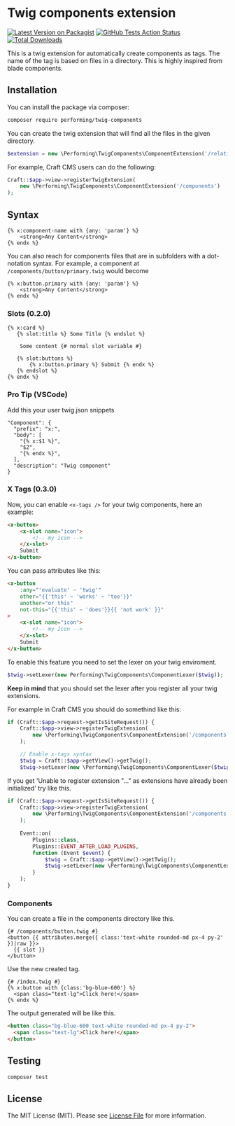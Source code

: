 # Twig components extension

[![Latest Version on Packagist](https://img.shields.io/packagist/v/performing/twig-components.svg?style=flat-square)](https://packagist.org/packages/performing/twig-components)
[![GitHub Tests Action Status](https://img.shields.io/github/workflow/status/giorgiopogliani/twig-components/Tests)](https://github.com/giorgiopogliani/twig-components/actions?query=workflow%3ATests+branch%3Amaster)
[![Total Downloads](https://img.shields.io/packagist/dt/performing/twig-components.svg?style=flat-square)](https://packagist.org/packages/performing/twig-components)

This is a twig extension for automatically create components as tags. The name of the tag is based on files in a directory. This is highly inspired from blade components.  

## Installation

You can install the package via composer:

```bash
composer require performing/twig-components
```

You can create the twig extension that will find all the files in the given directory.
```php
$extension = new \Performing\TwigComponents\ComponentExtension('/relative/twig/components/directory');
```

For example, Craft CMS users can do the following:
```php
Craft::$app->view->registerTwigExtension(
    new \Performing\TwigComponents\ComponentExtension('/components')
);
```

## Syntax
```twig
{% x:component-name with {any: 'param'} %}
    <strong>Any Content</strong>
{% endx %}
```

You can also reach for components files that are in subfolders with a dot-notation syntax. For example, a component at `/components/button/primary.twig` would become
```twig
{% x:button.primary with {any: 'param'} %}
    <strong>Any Content</strong>
{% endx %}
```

### Slots (0.2.0)
```twig
{% x:card %}
   {% slot:title %} Some Title {% endslot %}
    
    Some content {# normal slot variable #}
   
   {% slot:buttons %}  
       {% x:button.primary %} Submit {% endx %}
   {% endslot %}
{% endx %}
```

### Pro Tip (VSCode)
Add this your user twig.json snippets 
```
"Component": {
  "prefix": "x:",
  "body": [
    "{% x:$1 %}",
    "$2",
    "{% endx %}",
  ],
  "description": "Twig component"
}
```

### X Tags (0.3.0)
Now, you can enable `<x-tags />` for your twig components, here an example: 
```html
<x-button>
    <x-slot name="icon">
        <!-- my icon -->
    </x-slot>
    Submit
</x-button>
```

You can pass attributes like this:
```html
<x-button 
    :any="'evaluate' ~ 'twig'"
    other="{{'this' ~ 'works' ~ 'too'}}" 
    another="or this"
    not-this="{{'this' ~ 'does'}}{{ 'not work' }}"
>
    <x-slot name="icon">
        <!-- my icon -->
    </x-slot>
    Submit
</x-button>
```

To enable this feature you need to set the lexer on your twig enviroment. 
```php
$twig->setLexer(new Performing\TwigComponents\ComponentLexer($twig));
```

**Keep in mind** that you should set the lexer after you register all your twig extensions.

For example in Craft CMS you should do somethind like this: 
```php
if (Craft::$app->request->getIsSiteRequest()) {
    Craft::$app->view->registerTwigExtension(
        new \Performing\TwigComponents\ComponentExtension('/components')
    );

    // Enable x-tags syntax
    $twig = Craft::$app->getView()->getTwig();
    $twig->setLexer(new \Performing\TwigComponents\ComponentLexer($twig));
```
If you get 'Unable to register extension "..." as extensions have already been initialized' try like this.
```php
if (Craft::$app->request->getIsSiteRequest()) {
    Craft::$app->view->registerTwigExtension(
        new \Performing\TwigComponents\ComponentExtension('/components')
    );
        
    Event::on(
        Plugins::class,
        Plugins::EVENT_AFTER_LOAD_PLUGINS,
        function (Event $event) {
            $twig = Craft::$app->getView()->getTwig();
            $twig->setLexer(new \Performing\TwigComponents\ComponentLexer($twig));
        }
    );
}
```

### Components
You can create a file in the components directory like this.
```twig
{# /components/button.twig #}
<button {{ attributes.merge({ class:'text-white rounded-md px-4 py-2' })|raw }}>
  {{ slot }}
</button>
```

Use the new created tag.
```twig
{# /index.twig #}
{% x:button with {class:'bg-blue-600'} %}
  <span class="text-lg">Click here!</span>
{% endx %}
```

The output generated will be like this.
```html
<button class="bg-blue-600 text-white rounded-md px-4 py-2">
  <span class="text-lg">Click here!</span>
</button>
```

## Testing

```bash
composer test
```

## License

The MIT License (MIT). Please see [License File](LICENSE.md) for more information.
